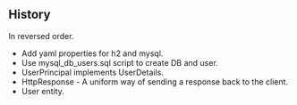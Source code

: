 History
-------
In reversed order.

* Add yaml properties for h2 and mysql.
* Use mysql_db_users.sql script to create DB and user.
* UserPrincipal implements UserDetails.
* HttpResponse - A uniform way of sending a response back to the client.
* User entity.
